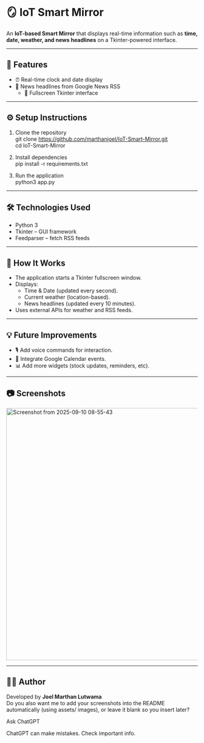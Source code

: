 # 🪞 IoT Smart Mirror

An **IoT-based Smart Mirror** that displays real-time information such as **time, date, weather, and news headlines** on a Tkinter-powered interface.  

---

## 📌 Features
- ⏰ Real-time clock and date display   
- 📰 News headlines from Google News RSS  
  - 🔲 Fullscreen Tkinter interface  

---

## ⚙️ Setup Instructions

1. Clone the repository  
   git clone https://github.com/marthanjoel/IoT-Smart-Mirror.git  
   cd IoT-Smart-Mirror  

2. Install dependencies  
   pip install -r requirements.txt  

3. Run the application  
   python3 app.py  

---

## 🛠️ Technologies Used
- Python 3  
- Tkinter – GUI framework   
- Feedparser – fetch RSS feeds  
  

---

## 🚀 How It Works
- The application starts a Tkinter fullscreen window.  
- Displays:
  - Time & Date (updated every second).  
  - Current weather (location-based).  
  - News headlines (updated every 10 minutes).  
- Uses external APIs for weather and RSS feeds.  

---

## 💡 Future Improvements
- 🎙 Add voice commands for interaction.  
- 📅 Integrate Google Calendar events.  
- 📊 Add more widgets (stock updates, reminders, etc).  

---

## 📷 Screenshots  
 <img width="1336" height="662" alt="Screenshot from 2025-09-10 08-55-43" src="https://github.com/user-attachments/assets/69d5d410-472d-4724-871c-80c81a42a4db" />
 

---

## 👨‍💻 Author
Developed by **Joel Marthan Lutwama**  
Do you also want me to add your screenshots into the README automatically (using assets/ images), or leave it blank so you insert later?








Ask ChatGPT






ChatGPT can make mistakes. Check important info.
